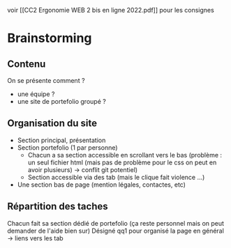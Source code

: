 voir [[CC2 Ergonomie WEB 2 bis en ligne 2022.pdf]] pour les consignes
# Brainstorming
## Contenu
On se présente comment ? 
- une équipe ? 
- une site de portefolio groupé ?
## Organisation du site
- Section principal, présentation
- Section portefolio (1 par personne)
	- Chacun a sa section accessible en scrollant vers le bas (problème : un seul fichier html (mais pas de problème pour le css on peut en avoir plusieurs) -> conflit git potentiel)
	- Section accessible via des tab (mais le clique fait violence ...)
- Une section bas de page (mention légales, contactes, etc)
## Répartition des taches
Chacun fait sa section dédié de portefolio (ça reste personnel mais on peut demander de l'aide bien sur)
Désigné qq1 pour organisé la page en général -> liens vers les tab